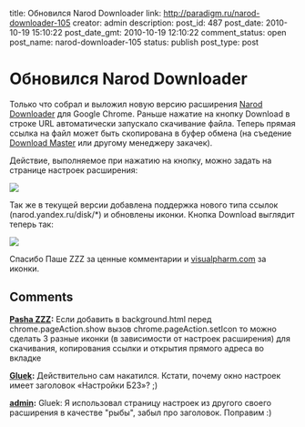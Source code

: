 title: Обновился Narod Downloader
link: http://paradigm.ru/narod-downloader-105
creator: admin
description: 
post_id: 487
post_date: 2010-10-19 15:10:22
post_date_gmt: 2010-10-19 12:10:22
comment_status: open
post_name: narod-downloader-105
status: publish
post_type: post

# Обновился Narod Downloader

Только что собрал и выложил новую версию расширения [Narod Downloader](http://b23.ru/eyzp) для Google Chrome. Раньше нажатие на кнопку Download в строке URL автоматически запускало скачивание файла. Теперь прямая ссылка на файл может быть скопирована в буфер обмена (на съедение [Download Master](http://westbyte.com/dm/) или другому менеджеру закачек).

Действие, выполняемое при нажатию на кнопку, можно задать на странице настроек расширения:

![](/;-\)/2010/10/2010-10-19_1531.png)

Так же в текущей версии добавлена поддержка нового типа ссылок (narod.yandex.ru/disk/*) и обновлены иконки. Кнопка Download выглядит теперь так:

![](/;-\)/2010/10/2010-10-19_1520.png)

Спасибо Паше ZZZ за ценные комментарии и [visualpharm.com](http://visualpharm.com/) за иконки.

## Comments

**[Pasha ZZZ](#48068 "2010-10-19 17:55:07"):** Если добавить в background.html перед chrome.pageAction.show вызов chrome.pageAction.setIcon то можно сделать 3 разные иконки (в зависимости от настроек расширения) для скачивания, копирования ссылки и открытия прямого адреса во вкладке

**[Gluek](#48173 "2010-10-24 00:30:12"):** Действительно сам накатился. Кстати, почему окно настроек имеет заголовок «Настройки Б23»? ;)

**[admin](#48190 "2010-10-24 12:35:07"):** Gluek: Я использовал страницу настроек из другого своего расширения в качестве "рыбы", забыл про заголовок. Поправим :)

